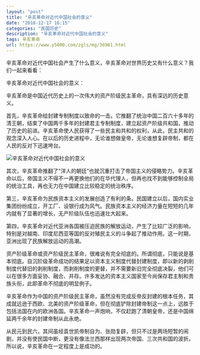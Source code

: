 ```yaml
---
layout: "post"
title: "辛亥革命对近代中国社会的意义"
date: "2018-12-17 16:15"
categories: "民国历史"
description: "辛亥革命对近代中国社会的意义"
tags: 辛亥革命
url: https://www.y5000.com/zgls/mg/36981.html
---
```






辛亥革命对近代中国社会产生了什么意义，辛亥革命对世界历史又有什么意义？我们一起来看看：

辛亥革命对近代中国社会的意义：

辛亥革命是中国近代历史上的一次伟大的资产阶级民主革命，具有深远的历史意义。

首先，辛亥革命给封建专制制度以致命的一击。它推翻了统治中国二百六十多年的清王朝，结束了中国两千多年的封建君主专制制度，建立起资产阶级共和国，推动了历史的前进。辛亥革命使人民获得了一些民主和共和的权利，从此，民主共和的观念深入人心。在以后的历史进程中，无论谁想做皇帝，无论谁想复辟帝制，都在人民的反对下迅速垮台。

![辛亥革命对近代中国社会的意义](https://img.y5000.com/uploads/allimg/181109/d3ecc45a4300874a1d7a4af23ead64ba.jpg)

其次，辛亥革命推翻了“洋人的朝廷”也就沉重打击了帝国主义的侵略势力。辛亥革命以后，帝国主义不得不一再更换他们的在华代理人，但再也找不到能够控制全局的统治工具，再也无力在中国建立比较稳定的统治秩序。

第三，辛亥革命为民族资本主义的发展创造了有利的条。民国建立以后，国内实业集团纷纷成立，开工厂、设银行成为风气。民族资本主义的经济力量在短短的几年内就有了显著的增长，无产阶级队伍也迅速壮大起来。

第四，辛亥革命对近代亚洲各国被压迫民族的解放运动，产生了比较广泛的影响，特别是对越南、印度尼西亚等国的反对殖民主义的斗争起了推动作用。这一时期，亚洲出现了民族解放运动的高潮。

资产阶级革命或资产阶级民主革命，很难说有完全彻底的。所谓彻底，只能说是基本彻底。自沉阶级革命成功的结果足以资本主义制度代替封建制度，即以新的剥削制度代替旧的剥削制度，而剥削制度的更替，并不需要新旧完全彻底决裂，他们可以在很多方面妥协、融合、并存。许多发达的资本主义国家至今尚保存君主制和贵族头衔，此即革命不彻底的明显例子。

辛亥革命作为中国的资产阶级民主革命，虽然没有完成反帝反封建的根本任务，其成就远逊于西欧、北美的资产阶级革命，但在彻底铲除封建帝制这一点上，远胜于包括法国在内的欧洲各国。辛亥革命一声炮响，不仅赶跑了清朝皇帝，还是中国绵延两千余年的封建帝制从此永绝。

从民元到民六，其间虽经袁世凯帝制自为、张勋复辟，但只不过是两场短暂的闹剧，并没有使民国中断，更没有像法兰西那样出现两次帝国、三次共和国的波折。所以说，辛亥革命在一定程度上是成功的。

  
